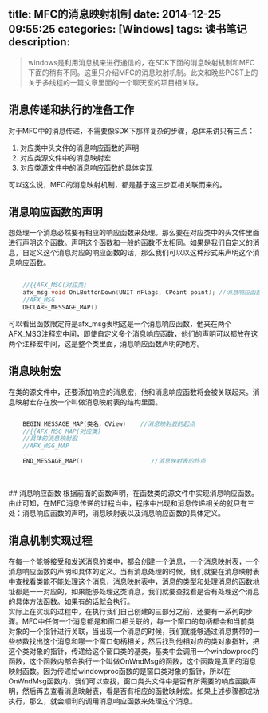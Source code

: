 title: MFC的消息映射机制
date: 2014-12-25 09:55:25
categories: [Windows]
tags: 读书笔记
description:
---

> windows是利用消息机来进行通信的，在SDK下面的消息映射机制和MFC下面的稍有不同。这里只介绍MFC的消息映射机制。此文和晚些POST上的关于多线程的一篇文章里面的一个聊天室的项目相关联。

## 消息传递和执行的准备工作
对于MFC中的消息传递，不需要像SDK下那样复杂的步骤，总体来讲只有三点：<br>
1. 对应类中头文件的消息响应函数的声明<br>
2. 对应类源文件中的消息映射宏<br>
3. 对应类源文件中的消息响应函数的具体实现

可以这么说，MFC的消息映射机制，都是基于这三步互相关联而来的。

## 消息响应函数的声明
想处理一个消息必然要有相应的响应函数来处理。那么要在对应类中的头文件里面进行声明这个函数。声明这个函数和一般的函数不太相同。如果是我们自定义的消息，自定义这个消息对应的响应函数的话，那么我们可以以这种形式来声明这个消息响应函数。<br>
	
```c++
	
	//{{AFX_MSG(对应类)
	afx_msg void OnLButtonDown(UNIT nFlags, CPoint point); //消息响应函数
	//AFX_MSG
	DECLARE_MESSAGE_MAP()

```
可以看出函数限定符是afx_msg表明这是一个消息响应函数，他夹在两个AFX_MSG注释宏中间，即使自定义多个消息响应函数，他们的声明可以都放在这两个注释宏中间，这是整个类里面，消息响应函数声明的地方。
<br>
## 消息映射宏
在类的源文件中，还要添加响应的消息宏，他和消息响应函数将会被关联起来。消息映射宏存在放一个叫做消息映射表的结构里面。

```c

	BEGIN MESSAGE_MAP(类名，CView)    //消息映射表的起点
	//{{AFX_MSG_MAP(对应类)
	//具体的消息映射宏
	//AFX_MSG_MAP
	...
	END_MESSAGE_MAP()					//消息映射表的终点
	
```
<br>
## 消息响应函数
根据前面的函数声明，在函数类的源文件中实现消息响应函数。由此可知，在MFC消息传递的过程当中，程序中出现和消息传递相关的就只有三处：消息响应函数的声明，消息映射表以及消息响应函数的具体定义。
<br>

## 消息机制实现过程
在每一个能够接受和发送消息的类中，都会创建一个消息，一个消息映射表，一个消息响应函数的声明和具体的定义。当有消息处理的时候，我们就要在消息映射表中查找看类能不能处理这个消息，消息映射表中，消息的类型和处理消息的函数地址都是一一对应的，如果能够处理这类消息，我们就要查找看是否有处理这个消息的具体方法函数。如果有的话就会执行。
<br>
实际上在实现的过程中，在执行我们自己创建的三部分之前，还要有一系列的步骤。MFC中任何一个消息都是和窗口相关联的，每一个窗口的句柄都会和当前类对象的一个指针进行关联，当出现一个消息的时候，我们就能够通过消息携带的一些参数找出这个消息和哪一个窗口句柄相关，然后找到他相对应的类对象指针，把这个类对象的指针，传递给这个窗口类的基类，基类中会调用一个windowproc的函数，这个函数内部会执行一个叫做OnWndMsg的函数，这个函数是真正的消息映射函数。因为传递给windowproc函数的是窗口类对象的指针，所以在OnWndMsg函数内，我们可以查找，窗口类头文件中是否有所需要的响应函数声明，然后再去查看消息映射表，看是否有相应的函数映射宏。如果上述步骤都成功执行，那么，就会顺利的调用消息响应函数来处理这个消息。

